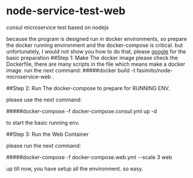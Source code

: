 # node-service-test-web

consul microservice test based on nodejs

because the program is designed  run in docker environments, so prepare the docker running 
environment and the  docker-compose is critical.
but unfortunately, I would not show you how to do that, please <a href="www.google.com">google</a> for the basic preparation
##Step 1: Make The docker image
please check the Dockerfile, there are many scripts in the file which means make a docker image. run the next command:
#####docker build -t fasimito/node-microservice-web .

##Step 2: Run The docker-compose to prepare for RUNNING ENV.

please use the next command:

#####docker-compose -f docker-compose.consul.yml up -d

to start the basic running env.

##Step 3: Run the Web Container

please run the next command:

#####docker-compose -f docker-compose.web.yml --scale 3 web

up till now, you have setup all the environment. so easy.